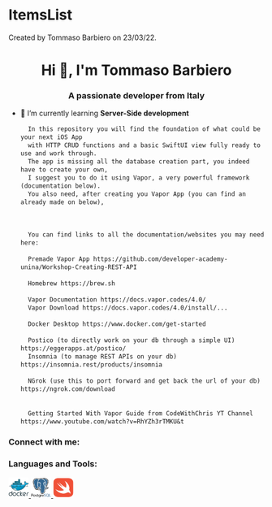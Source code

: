 # ItemsList

Created by Tommaso Barbiero on 23/03/22.

             

<h1 align="center">Hi 👋, I'm Tommaso Barbiero</h1>
<h3 align="center">A passionate developer from Italy</h3>

- 🌱 I’m currently learning **Server-Side development**

        In this repository you will find the foundation of what could be your next iOS App
        with HTTP CRUD functions and a basic SwiftUI view fully ready to use and work through.
        The app is missing all the database creation part, you indeed have to create your own,
        I suggest you to do it using Vapor, a very powerful framework (documentation below).
        You also need, after creating you Vapor App (you can find an already made on below),
        
        
        
        You can find links to all the documentation/websites you may need here:
        
        Premade Vapor App https://github.com/developer-academy-unina/Workshop-Creating-REST-API
        
        Homebrew https://brew.sh 
        
        Vapor Documentation https://docs.vapor.codes/4.0/
        Vapor Download https://docs.vapor.codes/4.0/install/... 
        
        Docker Desktop https://www.docker.com/get-started 
        
        Postico (to directly work on your db through a simple UI) https://eggerapps.at/postico/
        Insomnia (to manage REST APIs on your db) https://insomnia.rest/products/insomnia
        
        NGrok (use this to port forward and get back the url of your db) https://ngrok.com/download

        
        Getting Started With Vapor Guide from CodeWithChris YT Channel https://www.youtube.com/watch?v=RhYZh3rTMKU&t
        

<h3 align="left">Connect with me:</h3>
<p align="left">
</p>

<h3 align="left">Languages and Tools:</h3>
<p align="left"> <a href="https://www.docker.com/" target="_blank" rel="noreferrer"> <img src="https://raw.githubusercontent.com/devicons/devicon/master/icons/docker/docker-original-wordmark.svg" alt="docker" width="40" height="40"/> </a> <a href="https://www.postgresql.org" target="_blank" rel="noreferrer"> <img src="https://raw.githubusercontent.com/devicons/devicon/master/icons/postgresql/postgresql-original-wordmark.svg" alt="postgresql" width="40" height="40"/> </a> <a href="https://developer.apple.com/swift/" target="_blank" rel="noreferrer"> <img src="https://raw.githubusercontent.com/devicons/devicon/master/icons/swift/swift-original.svg" alt="swift" width="40" height="40"/> </a> </p>
